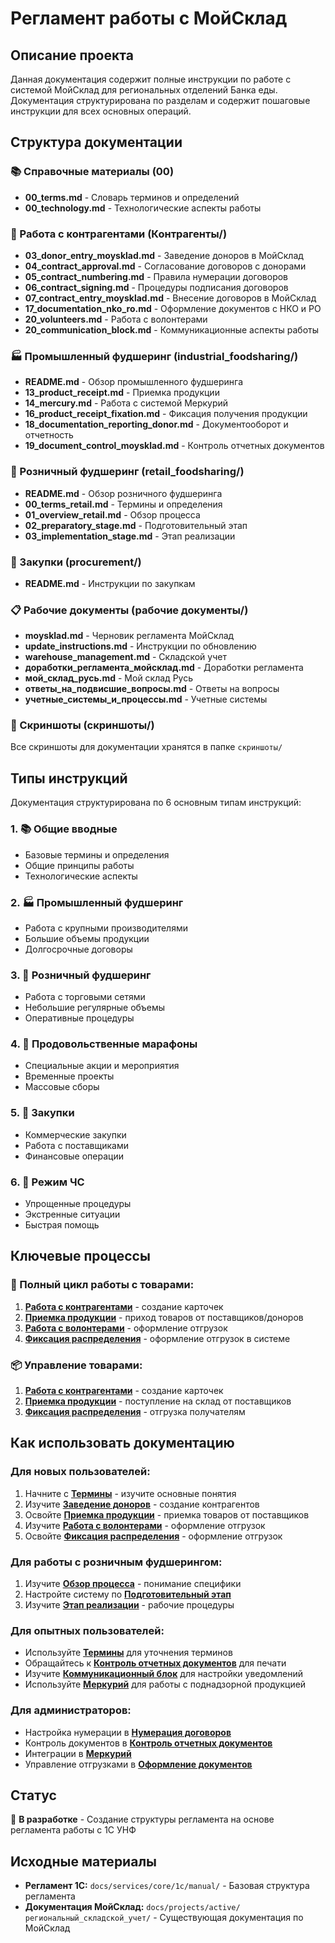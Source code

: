# Регламент работы с МойСклад

## Описание проекта

Данная документация содержит полные инструкции по работе с системой МойСклад для региональных отделений Банка еды. Документация структурирована по разделам и содержит пошаговые инструкции для всех основных операций.

## Структура документации

### 📚 Справочные материалы (00)
- **00_terms.md** - Словарь терминов и определений
- **00_technology.md** - Технологические аспекты работы

### 👥 Работа с контрагентами (Контрагенты/)
- **03_donor_entry_moysklad.md** - Заведение доноров в МойСклад
- **04_contract_approval.md** - Согласование договоров с донорами
- **05_contract_numbering.md** - Правила нумерации договоров
- **06_contract_signing.md** - Процедуры подписания договоров
- **07_contract_entry_moysklad.md** - Внесение договоров в МойСклад
- **17_documentation_nko_ro.md** - Оформление документов с НКО и РО
- **20_volunteers.md** - Работа с волонтерами
- **20_communication_block.md** - Коммуникационные аспекты работы

### 🏭 Промышленный фудшеринг (industrial_foodsharing/)
- **README.md** - Обзор промышленного фудшеринга
- **13_product_receipt.md** - Приемка продукции
- **14_mercury.md** - Работа с системой Меркурий
- **16_product_receipt_fixation.md** - Фиксация получения продукции
- **18_documentation_reporting_donor.md** - Документооборот и отчетность
- **19_document_control_moysklad.md** - Контроль отчетных документов

### 🏪 Розничный фудшеринг (retail_foodsharing/)
- **README.md** - Обзор розничного фудшеринга
- **00_terms_retail.md** - Термины и определения
- **01_overview_retail.md** - Обзор процесса
- **02_preparatory_stage.md** - Подготовительный этап
- **03_implementation_stage.md** - Этап реализации

### 🛒 Закупки (procurement/)
- **README.md** - Инструкции по закупкам

### 📋 Рабочие документы (рабочие документы/)
- **moysklad.md** - Черновик регламента МойСклад
- **update_instructions.md** - Инструкции по обновлению
- **warehouse_management.md** - Складской учет
- **доработки_регламента_мойсклад.md** - Доработки регламента
- **мой_склад_русь.md** - Мой склад Русь
- **ответы_на_подвисшие_вопросы.md** - Ответы на вопросы
- **учетные_системы_и_процессы.md** - Учетные системы

### 📸 Скриншоты (скриншоты/)
Все скриншоты для документации хранятся в папке `скриншоты/`

## Типы инструкций

Документация структурирована по 6 основным типам инструкций:

### 1. 📚 Общие вводные
- Базовые термины и определения
- Общие принципы работы
- Технологические аспекты

### 2. 🏭 Промышленный фудшеринг
- Работа с крупными производителями
- Большие объемы продукции
- Долгосрочные договоры

### 3. 🏪 Розничный фудшеринг
- Работа с торговыми сетями
- Небольшие регулярные объемы
- Оперативные процедуры

### 4. 🎯 Продовольственные марафоны
- Специальные акции и мероприятия
- Временные проекты
- Массовые сборы

### 5. 🛒 Закупки
- Коммерческие закупки
- Работа с поставщиками
- Финансовые операции

### 6. 🚨 Режим ЧС
- Упрощенные процедуры
- Экстренные ситуации
- Быстрая помощь

## Ключевые процессы

### 🔄 Полный цикл работы с товарами:
1. **[Работа с контрагентами](Контрагенты/03_donor_entry_moysklad.md)** - создание карточек
2. **[Приемка продукции](industrial_foodsharing/13_product_receipt.md)** - приход товаров от поставщиков/доноров
3. **[Работа с волонтерами](Контрагенты/20_volunteers.md)** - оформление отгрузок
4. **[Фиксация распределения](industrial_foodsharing/16_product_receipt_fixation.md)** - оформление отгрузок в системе

### 📦 Управление товарами:
1. **[Работа с контрагентами](Контрагенты/03_donor_entry_moysklad.md)** - создание карточек
2. **[Приемка продукции](industrial_foodsharing/13_product_receipt.md)** - поступление на склад от поставщиков
3. **[Фиксация распределения](industrial_foodsharing/16_product_receipt_fixation.md)** - отгрузка получателям

## Как использовать документацию

### Для новых пользователей:
1. Начните с **[Термины](00_terms.md)** - изучите основные понятия
2. Изучите **[Заведение доноров](Контрагенты/03_donor_entry_moysklad.md)** - создание контрагентов
3. Освойте **[Приемка продукции](industrial_foodsharing/13_product_receipt.md)** - приемка товаров от поставщиков
4. Изучите **[Работа с волонтерами](Контрагенты/20_volunteers.md)** - оформление отгрузок
5. Освойте **[Фиксация распределения](industrial_foodsharing/16_product_receipt_fixation.md)** - оформление отгрузок

### Для работы с розничным фудшерингом:
1. Изучите **[Обзор процесса](retail_foodsharing/01_overview_retail.md)** - понимание специфики
2. Настройте систему по **[Подготовительный этап](retail_foodsharing/02_preparatory_stage.md)**
3. Изучите **[Этап реализации](retail_foodsharing/03_implementation_stage.md)** - рабочие процедуры

### Для опытных пользователей:
- Используйте **[Термины](00_terms.md)** для уточнения терминов
- Обращайтесь к **[Контроль отчетных документов](industrial_foodsharing/19_document_control_moysklad.md)** для печати
- Изучите **[Коммуникационный блок](Контрагенты/20_communication_block.md)** для настройки уведомлений
- Используйте **[Меркурий](industrial_foodsharing/14_mercury.md)** для работы с поднадзорной продукцией

### Для администраторов:
- Настройка нумерации в **[Нумерация договоров](Контрагенты/05_contract_numbering.md)**
- Контроль документов в **[Контроль отчетных документов](industrial_foodsharing/19_document_control_moysklad.md)**
- Интеграции в **[Меркурий](industrial_foodsharing/14_mercury.md)**
- Управление отгрузками в **[Оформление документов](Контрагенты/17_documentation_nko_ro.md)**

## Статус

🔄 **В разработке** - Создание структуры регламента на основе регламента работы с 1С УНФ

## Исходные материалы

- **Регламент 1С:** `docs/services/core/1c/manual/` - Базовая структура регламента
- **Документация МойСклад:** `docs/projects/active/региональный_складской_учет/` - Существующая документация по МойСклад 